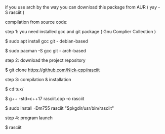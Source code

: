 if you use arch by the way you can download this package from AUR ( yay -S rasciit )

compilation from source code:

step 1: you need installed gcc and git package ( Gnu Complier Collection )

$ sudo apt install gcc git - debian-based

$ sudo pacman -S gcc git - arch-based

step 2: download the project repository

$ git clone https://github.com/Nick-cpp/rasciit

step 3: compilation & installation

$ cd tux/

$ g++ -std=c++17 rasciit.cpp -o rasciit

$ sudo install -Dm755 rasciit "$pkgdir/usr/bin/rasciit"

step 4: program launch

$ rasciit
